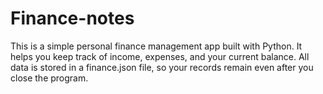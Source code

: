 # Finance-notes
This is a simple personal finance management app built with Python. It helps you keep track of income, expenses, and your current balance. All data is stored in a finance.json file, so your records remain even after you close the program.
